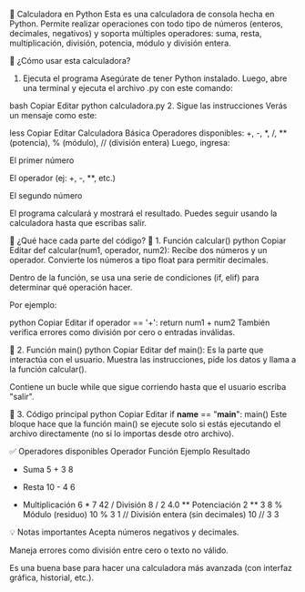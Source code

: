 🧮 Calculadora en Python
Esta es una calculadora de consola hecha en Python. Permite realizar operaciones con todo tipo de números (enteros, decimales, negativos) y soporta múltiples operadores: suma, resta, multiplicación, división, potencia, módulo y división entera.

🚀 ¿Cómo usar esta calculadora?
1. Ejecuta el programa
Asegúrate de tener Python instalado. Luego, abre una terminal y ejecuta el archivo .py con este comando:

bash
Copiar
Editar
python calculadora.py
2. Sigue las instrucciones
Verás un mensaje como este:

less
Copiar
Editar
Calculadora Básica
Operadores disponibles: +, -, *, /, ** (potencia), % (módulo), // (división entera)
Luego, ingresa:

El primer número

El operador (ej: +, -, **, etc.)

El segundo número

El programa calculará y mostrará el resultado. Puedes seguir usando la calculadora hasta que escribas salir.

🔧 ¿Qué hace cada parte del código?
📌 1. Función calcular()
python
Copiar
Editar
def calcular(num1, operador, num2):
Recibe dos números y un operador. Convierte los números a tipo float para permitir decimales.

Dentro de la función, se usa una serie de condiciones (if, elif) para determinar qué operación hacer.

Por ejemplo:

python
Copiar
Editar
if operador == '+':
    return num1 + num2
También verifica errores como división por cero o entradas inválidas.

📌 2. Función main()
python
Copiar
Editar
def main():
Es la parte que interactúa con el usuario. Muestra las instrucciones, pide los datos y llama a la función calcular().

Contiene un bucle while que sigue corriendo hasta que el usuario escriba "salir".

📌 3. Código principal
python
Copiar
Editar
if __name__ == "__main__":
    main()
Este bloque hace que la función main() se ejecute solo si estás ejecutando el archivo directamente (no si lo importas desde otro archivo).

✅ Operadores disponibles
Operador	Función	Ejemplo	Resultado
+	Suma	5 + 3	8
-	Resta	10 - 4	6
*	Multiplicación	6 * 7	42
/	División	8 / 2	4.0
**	Potenciación	2 ** 3	8
%	Módulo (residuo)	10 % 3	1
//	División entera (sin decimales)	10 // 3	3

💡 Notas importantes
Acepta números negativos y decimales.

Maneja errores como división entre cero o texto no válido.

Es una buena base para hacer una calculadora más avanzada (con interfaz gráfica, historial, etc.).
